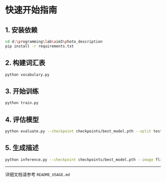 # 快速开始指南

## 1. 安装依赖

```bash
cd d:\programming\lab\aim3\photo_description
pip install -r requirements.txt
```

## 2. 构建词汇表

```bash
python vocabulary.py
```

## 3. 开始训练

```bash
python train.py
```

## 4. 评估模型

```bash
python evaluate.py --checkpoint checkpoints/best_model.pth --split test
```

## 5. 生成描述

```bash
python inference.py --checkpoint checkpoints/best_model.pth --image flickr8k_aim3/images/1000268201_693b08cb0e.jpg
```

---

详细文档请参考 `README_USAGE.md`
